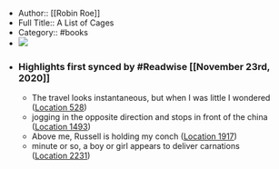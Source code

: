 - Author:: [[Robin Roe]]
- Full Title:: A List of Cages
- Category:: #books
- ![](https://images-na.ssl-images-amazon.com/images/I/51YyBtjOkjL._SL200_.jpg)
- ### Highlights first synced by #Readwise [[November 23rd, 2020]]
    - The travel looks instantaneous, but when I was little I wondered ([Location 528](https://readwise.io/to_kindle?action=open&asin=B01GUK9QR6&location=528))
    - jogging in the opposite direction and stops in front of the china ([Location 1493](https://readwise.io/to_kindle?action=open&asin=B01GUK9QR6&location=1493))
    - Above me, Russell is holding my conch ([Location 1917](https://readwise.io/to_kindle?action=open&asin=B01GUK9QR6&location=1917))
    - minute or so, a boy or girl appears to deliver carnations ([Location 2231](https://readwise.io/to_kindle?action=open&asin=B01GUK9QR6&location=2231))
